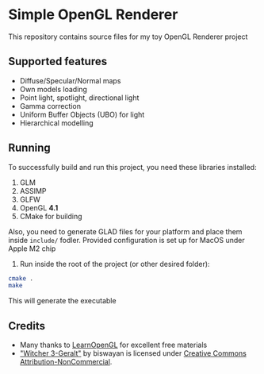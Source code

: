 # Simple OpenGL Renderer

This repository contains source files for my toy OpenGL Renderer project

## Supported features
- Diffuse/Specular/Normal maps
- Own models loading
- Point light, spotlight, directional light
- Gamma correction
- Uniform Buffer Objects (UBO) for light
- Hierarchical modelling

## Running
To successfully build and run this project, you need these libraries installed:
1. GLM
2. ASSIMP
3. GLFW
4. OpenGL **4.1**
5. CMake for building

Also, you need to generate GLAD files for your platform and place them inside `include/` fodler. Provided configuration is set up for MacOS under Apple M2 chip
1. Run inside the root of the project (or other desired folder): 
```bash
cmake .
make
```
This will generate the executable


## Credits

- Many thanks to [LearnOpenGL](https://learnopengl.com) for excellent free materials
- ["Witcher 3-Geralt"](https://skfb.ly/6sIyL) by biswayan is licensed under [Creative Commons Attribution-NonCommercial](http://creativecommons.org/licenses/by-nc/4.0/).
